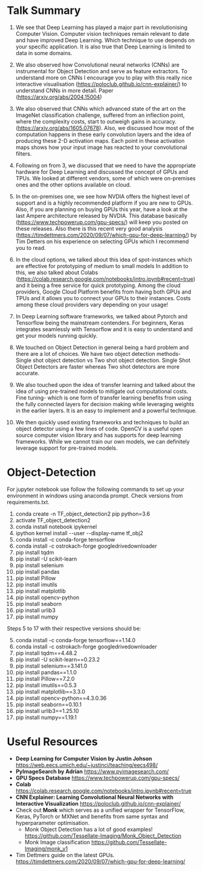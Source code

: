 # Talk Summary

1. We see that Deep Learning has played a major part in revolutionising Computer Vision. Computer vision techniques remain relevant to date and have improved Deep Learning. Which technique to use depends on your specific application. It is also true that Deep Learning is limited to data in some domains.

2. We also observed how Convolutional neural networks (CNNs) are instrumental for Object Detection and serve as feature extractors. To understand more on CNNs I encourage you to play with this really nice interactive visualisation  (https://poloclub.github.io/cnn-explainer/) to understand CNNs in more detail. Paper (https://arxiv.org/abs/2004.15004)

3. We also observed that CNNs which advanced state of the art on the ImageNet classification challenge, suffered from an inflection point, where the complexity costs, start to outweigh gains in accuracy. (https://arxiv.org/abs/1605.07678). Also, we discussed how most of the computation happens in these early convolution layers and the idea of producing these 2-D activation maps. Each point in these activation maps shows how your input image has reacted to your convolutional filters.

4. Following on from 3, we discussed that we need to have the appropriate hardware for Deep Learning and discussed the concept of GPUs and TPUs. We looked at different vendors, some of which were on-premises ones and the other options available on cloud.

5. In the on-premises one, we see how NVDIA offers the highest level of support and is a highly recommended platform if you are new to GPUs. Also, if you are planning on buying GPUs this year, have a look at the last Ampere architecture released by NVDIA. This database basically (https://www.techpowerup.com/gpu-specs/) will keep you posted on these releases. Also there is this recent very good analysis (https://timdettmers.com/2020/09/07/which-gpu-for-deep-learning/) by Tim Detters on his experience on selecting GPUs which I recommend you to read.

6.  In the cloud options, we talked about this idea of spot-instances which are effective for prototyping of medium to small models In addition to this, we also talked about Colabs (https://colab.research.google.com/notebooks/intro.ipynb#recent=true) and it being a free service for quick prototyping. Among the cloud providers, Google Cloud Platform benefits from having both GPUs and TPUs and it allows you to connect your GPUs to their instances. Costs among these cloud providers vary depending on your usage!

7. In Deep Learning software frameworks, we talked about Pytorch and Tensorflow being the mainstream contenders. For beginners, Keras integrates seamlessly with Tensorflow and it is easy to understand and get your models running quickly.

8. We touched on Object Detection in general being a hard problem and there are a lot of choices. We have two object detection methods- Single shot object detection vs Two shot object detection. Single Shot Object Detectors are faster whereas Two shot detectors are more accurate.

9. We also touched upon the idea of transfer learning and talked about the idea of using pre-trained models to mitigate out computational costs. Fine tuning- which is one form of transfer learning benefits from using the fully connected layers for decision making while leveraging weights in the earlier layers. It is an easy to implement and a powerful technique.

10. We then quickly used existing frameworks and techniques to build an object detector using a few lines of code. OpenCV is a useful open source computer vision library and has supports for deep learning frameworks. While we cannot train our own models, we can definitely leverage support for pre-trained models.


# Object-Detection

For jupyter notebook use follow the following commands to set up your environment in windows using anaconda prompt. Check versions from requirements.txt.

1. conda create -n TF_object_detection2 pip python=3.6
2. activate TF_object_detection2
3. conda install notebook ipykernel
4. ipython kernel install --user --display-name tf_obj2
5. conda install -c conda-forge tensorflow
6. conda install -c ostrokach-forge googledrivedownloader 
7. pip install tqdm
8. pip install -U scikit-learn
9. pip install selenium
10. pip install pandas
11. pip install Pillow
12. pip install imutils
13. pip install matplotlib
14. pip install opencv-python
15. pip install seaborn
16. pip install urlib3
17. pip install numpy

Steps 5 to 17 with their respective versions should be:

5. conda install -c conda-forge tensorflow==1.14.0
6. conda install -c ostrokach-forge googledrivedownloader 
7. pip install tqdm==4.48.2
8. pip install -U scikit-learn==0.23.2
9. pip install selenium==3.141.0
10. pip install pandas==1.1.0
11. pip install Pillow==7.2.0
12. pip install imutils==0.5.3
13. pip install matplotlib==3.3.0
14. pip install opencv-python==4.3.0.36
15. pip install seaborn==0.10.1
16. pip install urlib3==1.25.10
17. pip install numpy==1.19.1

# Useful Resources

* **Deep Learning for Computer Vision by Justin Johson** https://web.eecs.umich.edu/~justincj/teaching/eecs498/
* **PyImageSearch by Adrian** https://www.pyimagesearch.com/
* **GPU Specs Database** https://www.techpowerup.com/gpu-specs/
* **Colab** https://colab.research.google.com/notebooks/intro.ipynb#recent=true
* **CNN Explainer: Learning Convolutional Neural Networks with Interactive Visualization** https://poloclub.github.io/cnn-explainer/
* Check out **Monk** which serves as a unified wrapper for TensorFlow, Keras, PyTorch or MXNet and benefits from same syntax and hyperparameter optimisation.
  * Monk Object Detection has a lot of good examples! https://github.com/Tessellate-Imaging/Monk_Object_Detection
  * Monk Image classification https://github.com/Tessellate-Imaging/monk_v1
* Tim Dettmers guide on the latest GPUs. https://timdettmers.com/2020/09/07/which-gpu-for-deep-learning/  
